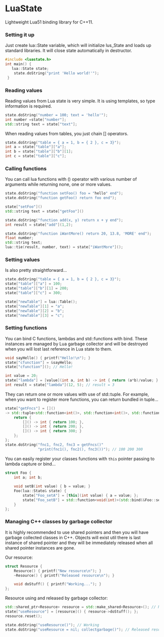 LuaState
========

Lightweight Lua51 binding library for C++11.

### Setting it up

Just create lua::State variable, which will initialize lus_State and loads up standard libraries. It will close state automatically in destructor.

```cpp
#include <luastate.h>
int main() {
   lua::State state;
	state.doString("print 'Hello world!'");
 }
```

### Reading values

Reading values from Lua state is very simple. It is using templates, so type information is required.

```cpp
state.doString("number = 100; text = 'hello'");
int number =state["number"];
std::string text = state["text"];
```

When reading values from tables, you just chain [] operators.

```cpp
state.doString("table = { a = 1, b = { 2 }, c = 3}");
int a = state["table"]["a"];
int b = state["table"]["b"][1];
int c = state["table"]["c"];
```

### Calling functions

You can call lua functions with () operator with various number of arguments while returning none, one or more values.

```cpp
state.doString("function setFoo() foo = "hello" end");
state.doString("function getFoo() return foo end");

state["setFoo"]()
std::string text = state["getFoo"]()

state.doString("function add(x, y) return x + y end");
int result = state["add"](1,2);

state.doString("function iWantMore() return 20, 13.8, 'MORE' end");
float number;
std::string text;
lua::tie(result, number, text) = state["iWantMore"]();
```

### Setting values
 
Is also pretty straightforward...

```cpp
state.doString("table = { a = 1, b = { 2 }, c = 3}");
state["table"]["a"] = 100;
state["table"]["b"][1] = 200;
state["table"]["c"] = 300;

state["newTable"] = lua::Table();
state["newTable"][1] = "a";
state["newTable"][2] = "b";
state["newTable"][3] = "c";
```

### Setting functions

You can bind C functions, lambdas and std::functions with bind. These instances are managed by Lua garbage collector and will be destroyed when you will lost last reference in Lua state to them. 

```cpp
void sayHello() { printf("Hello!\n"); }
state["cfunction"] = &sayHello;
state["cfunction"](); // Hello!

int value = 20;
state["lambda"] = [value](int a, int b) -> int { return (a*b)/value; }
int result = state["lambda"](12, 5); // result = 3
```

They can return one or more values with use of std::tuple. For example, when you want to register more functions, you can return bundled in tuple...

```cpp
state["getFncs"] = []() 
-> std::tuple<std::function<int()>, std::function<int()>, std::function<int()>> {
    return {
    	[]() -> int { return 100; },
		[]() -> int { return 200; },
		[]() -> int { return 300; }
	};
};
state.doString("fnc1, fnc2, fnc3 = getFncs()"
               "print(fnc1(), fnc2(), fnc3())"); // 100 200 300
```

You can easily register your classes functions with `this` pointer passing to lambda capture or bind...

```cpp
struct Foo {
	int a; int b;
    
	void setB(int value) { b = value; }
	Foo(lua::State& state) {
        state["Foo_setA"] = [this](int value) { a = value; };
        state["Foo_setB"] = std::function<void(int)>(std::bind(&Foo::setB, this, _1));
	}
};
```

### Managing C++ classes by garbage collector 

It is highly recommended to use shared pointers and then you will have garbage collected classes in C++. Objects will exist util there is last instance of shared pointer and they will be immediately released when all shared pointer instances are gone.

Our resource:

```cpp
struct Resource {
    Resource() { printf("New resource\n"); }
    ~Resource() { printf("Released resource\n"); }

    void doStuff() { printf("Working..."); }
};
```

Resource using and released by garbage collector:

```cpp
std::shared_ptr<Resource> resource = std::make_shared<Resource>(); // New resource
state["useResource"] = [resource]() { resource->doStuff(); };
resource.reset();

state.doString("useResource()"); // Working
state.doString("useResource = nil; collectgarbage()"); // Released resource
```

